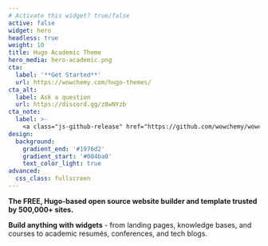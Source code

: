 ```yaml
---
# Activate this widget? true/false
active: false
widget: hero
headless: true
weight: 10
title: Hugo Academic Theme
hero_media: hero-academic.png
cta:
  label: '**Get Started**'
  url: https://wowchemy.com/hugo-themes/
cta_alt:
  label: Ask a question
  url: https://discord.gg/z8wNYzb
cta_note:
  label: >-
    <a class="js-github-release" href="https://github.com/wowchemy/wowchemy-hugo-themes/releases" data-repo="wowchemy/wowchemy-hugo-themes">Latest release<!-- V --></a><div style="text-shadow: none;"><a class="github-button" href="https://github.com/wowchemy/wowchemy-hugo-themes" data-icon="octicon-star" data-size="large" data-show-count="true" aria-label="Star">Star Wowchemy site builder for Hugo</a></div><div style="text-shadow: none;"><a class="github-button" href="https://github.com/wowchemy/starter-hugo-academic" data-icon="octicon-star" data-size="large" data-show-count="true" aria-label="Star">Star the Academic template</a></div>
design:
  background:
    gradient_end: '#1976d2'
    gradient_start: '#004ba0'
    text_color_light: true
advanced:
  css_class: fullscreen
---
```


**The FREE, Hugo-based open source website builder and template trusted by 500,000+ sites.**

**Build anything with widgets** - from landing pages, knowledge bases, and courses to academic resumés, conferences, and tech blogs.
